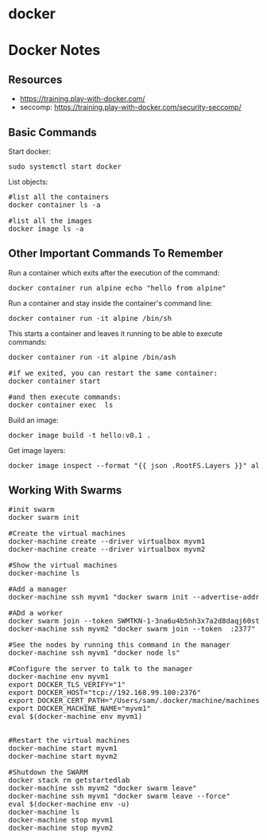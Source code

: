 # docker
<h1>Docker Notes</h1>

<h2>Resources</h2>

- https://training.play-with-docker.com/
- seccomp: https://training.play-with-docker.com/security-seccomp/


<h2>Basic Commands</h2>

Start docker:

<pre>sudo systemctl start docker</pre>

List objects: 

<pre>
#list all the containers
docker container ls -a

#list all the images
docker image ls -a
</pre>

<h2>Other Important Commands To Remember</h2>

Run a container which exits after the execution of the command:

<pre>docker container run alpine echo "hello from alpine"</pre>

Run a container and stay inside the container's command line:

<pre>docker container run -it alpine /bin/sh</pre>

This starts a container and leaves it running to be able to execute commands:

<pre>
docker container run -it alpine /bin/ash

#if we exited, you can restart the same container:
docker container start <container ID>

#and then execute commands:
docker container exec <container ID> ls
</pre>

Build an image:

<pre>docker image build -t hello:v0.1 .</pre>

Get image layers:

<pre>docker image inspect --format "{{ json .RootFS.Layers }}" alpine</pre>

<h2>Working With Swarms</h2>

<pre>
#init swarm
docker swarm init

#Create the virtual machines
docker-machine create --driver virtualbox myvm1
docker-machine create --driver virtualbox myvm2

#Show the virtual machines
docker-machine ls

#Add a manager
docker-machine ssh myvm1 "docker swarm init --advertise-addr <myvm1 ip>"

#ADd a worker
docker swarm join --token SWMTKN-1-3na6u4b5nh3x7a2d8daqj60stj0e6rod7ou8uiidxj78g4qkja-7p8mjno4xq6m8nwjd1haw900m 192.168.99.100:2377	#output of the previous command
docker-machine ssh myvm2 "docker swarm join --token <token> <ip>:2377"	#Full command format

#See the nodes by running this command in the manager
docker-machine ssh myvm1 "docker node ls"

#Configure the server to talk to the manager
docker-machine env myvm1
export DOCKER_TLS_VERIFY="1"
export DOCKER_HOST="tcp://192.168.99.100:2376"
export DOCKER_CERT_PATH="/Users/sam/.docker/machine/machines/myvm1"
export DOCKER_MACHINE_NAME="myvm1"
eval $(docker-machine env myvm1)


#Restart the virtual machines
docker-machine start myvm1
docker-machine start myvm2

#Shutdown the SWARM
docker stack rm getstartedlab
docker-machine ssh myvm2 "docker swarm leave"
docker-machine ssh myvm1 "docker swarm leave --force"
eval $(docker-machine env -u)
docker-machine ls
docker-machine stop myvm1
docker-machine stop myvm2
</pre>
